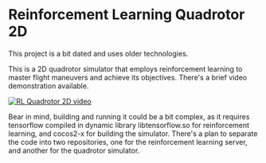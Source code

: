 # Reinforcement Learning Quadrotor 2D

This project is a bit dated and uses older technologies.

This is a 2D quadrotor simulator that employs reinforcement learning to master flight maneuvers and achieve its objectives. There's a brief video demonstration available.

[![RL Quadrotor 2D video](http://img.youtube.com/vi/acQJfkgeiZc/0.jpg)](https://www.youtube.com/watch?v=acQJfkgeiZc)

Bear in mind, building and running it could be a bit complex, as it requires tensorflow compiled in dynamic library libtensorflow.so for reinforcement learning, and cocos2-x for building the simulator. There's a plan to separate the code into two repositories, one for the reinforcement learning server, and another for the quadrotor simulator.